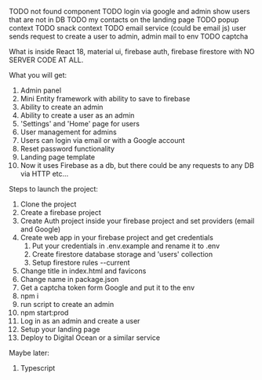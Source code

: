 TODO not found component
TODO login via google and admin show users that are not in DB
TODO my contacts on the landing page
TODO popup context
TODO snack context
TODO email service (could be email js)
user sends request to create a user to admin, admin mail to env
TODO captcha


What is inside
React 18, material ui, firebase auth, firebase firestore with NO SERVER CODE AT ALL.

What you will get:
1. Admin panel
2. Mini Entity framework with ability to save to firebase
3. Ability to create an admin
4. Ability to create a user as an admin
5. 'Settings' and 'Home' page for users
6. User management for admins
7. Users can login via email or with a Google account
8. Reset password functionality
9. Landing page template
10. Now it uses Firebase as a db, but there could be any requests to any DB via HTTP etc...

Steps to launch the project:
1. Clone the project
2. Create a firebase project
3. Create Auth project inside your firebase project and set providers (email and Google)
4. Create web app in your firebase project and get credentials
   1. Put your credentials in .env.example and rename it to .env
   2. Create firestore database storage and 'users' collection
   3. Setup firestore rules --current
5. Change title in index.html and favicons
6. Change name in package.json
7. Get a captcha token form Google and put it to the env
8. npm i
9. run script to create an admin
10. npm start:prod
11. Log in as an admin and create a user
12. Setup your landing page
13. Deploy to Digital Ocean or a similar service

Maybe later:
1. Typescript